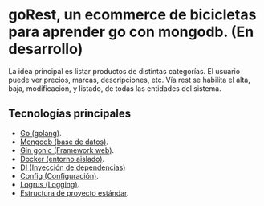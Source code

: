 # goRest, un ecommerce de bicicletas para aprender go con mongodb. (En desarrollo)

La idea principal es listar productos de distintas categorías. El usuario puede ver precios, marcas, descripciones, etc.
Vía rest se habilita el alta, baja, modificación, y listado, de todas las entidades del sistema.

## Tecnologías principales
* [Go (golang)](https://golang.org/).
* [Mongodb (base de datos)](https://www.mongodb.com).
* [Gin gonic (Framework web)](https://gin-gonic.com).
* [Docker (entorno aislado)](https://gin-gonic.com).
* [DI (Inyección de dependencias)](https://github.com/goioc/di)
* [Config (Configuración)](https://github.com/JeremyLoy/config).
* [Logrus (Logging)](https://github.com/sirupsen/logrus).
* [Estructura de proyecto estándar](https://github.com/golang-standards/project-layout/blob/master/README_es.md).
